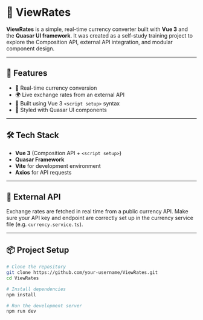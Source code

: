 # 💱 ViewRates

**ViewRates** is a simple, real-time currency converter built with **Vue 3** and the **Quasar UI framework**. It was created as a self-study training project to explore the Composition API, external API integration, and modular component design.

---

## 🚀 Features

- 🔁 Real-time currency conversion
- 🌍 Live exchange rates from an external API
- 🧩 Built using Vue 3 `<script setup>` syntax
- 🎨 Styled with Quasar UI components

---

## 🛠️ Tech Stack

- **Vue 3** (Composition API + `<script setup>`)
- **Quasar Framework**
- **Vite** for development environment
- **Axios** for API requests

---

## 🔗 External API

Exchange rates are fetched in real time from a public currency API. Make sure your API key and endpoint are correctly set up in the currency service file (e.g. `currency.service.ts`).

---

## 📦 Project Setup

```bash
# Clone the repository
git clone https://github.com/your-username/ViewRates.git
cd ViewRates

# Install dependencies
npm install

# Run the development server
npm run dev
